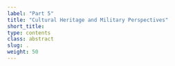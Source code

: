 ```yaml
---
label: "Part 5"
title: "Cultural Heritage and Military Perspectives"
short_title:
type: contents
class: abstract
slug: .
weight: 50
---
```

